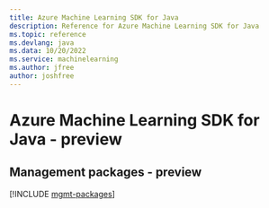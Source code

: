```yaml
---
title: Azure Machine Learning SDK for Java
description: Reference for Azure Machine Learning SDK for Java
ms.topic: reference
ms.devlang: java
ms.data: 10/20/2022
ms.service: machinelearning
ms.author: jfree
author: joshfree
---
```

# Azure Machine Learning SDK for Java - preview

## Management packages - preview
[!INCLUDE [mgmt-packages](machine-learning-mgmt-index.md)]